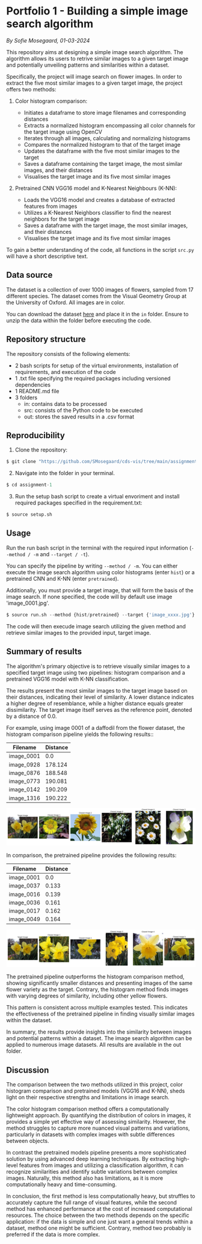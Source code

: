 # Portfolio 1 - Building a simple image search algorithm
*By Sofie Mosegaard, 01-03-2024*

This repository aims at designing a simple image search algorithm. The algorithm allows its users to retrive similar images to a given target image and potentially unveiling patterns and similarities within a dataset.

Specifically, the project will image search on flower images. In order to extract the five most similar images to a given target image, the project offers two methods:

1. Color histogram comparison:
    - Initiates a dataframe to store image filenames and corresponding distances
    - Extracts a normalized histogram encompassing all color channels for the target image using OpenCV
    - Iterates through all images, calculating and normalizing histograms
    - Compares the normalized histogram to that of the target image
    - Updates the dataframe with the five most similar images to the target
    - Saves a dataframe containing the target image, the most similar images, and their distances
    - Visualises the target image and its five most similar images

2. Pretrained CNN VGG16 model and K-Nearest Neighbours (K-NN):
    - Loads the VGG16 model and creates a database of extracted features from images
    - Utilizes a K-Nearest Neighbors classifier to find the nearest neighbors for the target image
    - Saves a dataframe with the target image, the most similar images, and their distances
    - Visualises the target image and its five most similar images

To gain a better understanding of the code, all functions in the script ```src.py``` will have a short descriptive text.

## Data source

The dataset is a collection of over 1000 images of flowers, sampled from 17 different species. The dataset comes from the Visual Geometry Group at the University of Oxford. All images are in color.

You can download the dataset [here](https://www.robots.ox.ac.uk/~vgg/data/flowers/17/) and place it in the ```in``` folder. Ensure to unzip the data within the folder before executing the code.

## Repository structure

The repository consists of the following elements:

- 2 bash scripts for setup of the virtual environments, installation of requirements, and execution of the code
- 1 .txt file specifying the required packages including versioned dependencies
- 1 README.md file
- 3 folders
    - in: contains data to be processed
    - src: consists of the Python code to be executed
    - out: stores the saved results in a .csv format

## Reproducibility 

1.   Clone the repository:
```python
$ git clone "https://github.com/SMosegaard/cds-vis/tree/main/assignments/assignment-1"
```
2.  Navigate into the folder in your terminal.
```python
$ cd assignment-1
```
3.  Run the setup bash script to create a virtual envoriment and install required packages specified in the requirement.txt:
```python
$ source setup.sh
```

## Usage

Run the run bash script in the terminal with the required input information (```--method / -m``` and ```--target / -t```). 

You can specify the pipeline by writing ```--method / -m```. You can either execute the image search algorithm using color histograms (enter ```hist```) or a pretrained CNN and K-NN (enter ```pretrained```).

Additionally, you must provide a target image, that will form the basis of the image search. If none specified, the code will by default use image 'image_0001.jpg'.

```python
$ source run.sh --method {hist/pretrained} --target {'image_xxxx.jpg'}
```
The code will then execude image search utilizing the given method and retrieve similar images to the provided input, target image.

## Summary of results

The algorithm's primary objective is to retrieve visually similar images to a specified target image using two pipelines: histogram comparison and a pretrained VGG16 model with K-NN classification.
 
The results present the most similar images to the target image based on their distances, indicating their level of similarity. A lower distance indicates a higher degree of resemblance, while a higher distance equals greater dissimilarity. The target image itself serves as the reference point, denoted by a distance of 0.0.

For example, using image 0001 of a daffodil from the flower dataset, the histogram comparison pipeline yields the following results::

|Filename|Distance
|---|---|
|image_0001|0.0|
|image_0928|178.124|
|image_0876|188.548|
|image_0773|190.081|
|image_0142|190.209|
|image_1316|190.222|

![Visualisation of results for the histogram pipeline](https://github.com/SMosegaard/cds-vis/blob/main/assignments/assignment-1/out/target_closest_0001_hist.png)

In comparison, the pretrained pipeline provides the following results:

|Filename|Distance
|---|---|
|image_0001|0.0|
|image_0037|0.133|
|image_0016|0.139|
|image_0036|0.161|
|image_0017|0.162|
|image_0049|0.164|

![Visualisation of results for the pretrained pipeline](https://github.com/SMosegaard/cds-vis/blob/main/assignments/assignment-1/out/target_closest_0001_pretrained.png)

The pretrained pipeline outperforms the histogram comparison method, showing significantly smaller distances and presenting images of the same flower variety as the target. Contrary, the histogram method finds images with varying degrees of similarity, including other yellow flowers.

This pattern is consistent across multiple examples tested. This indicates the effectiveness of the pretrained pipeline in finding visually similar images within the dataset.

In summary, the results provide insights into the similarity between images and potential patterns within a dataset. The image search algorithm can be applied to numerous image datasets. All results are available in the out folder.

## Discussion

The comparison between the two methods utilized in this project, color histogram comparison and pretrained models (VGG16 and K-NN), sheds light on their respective strengths and limitations in image search.

The color histogram comparison method offers a computationally lightweight approach. By quantifying the distribution of colors in images, it provides a simple yet effective way of assessing similarity. However, the method struggles to capture more nuanced visual patterns and variations, particularly in datasets with complex images with subtle differences between objects.

In contrast the pretrained models pipeline presents a more sophisticated solution by using advanced deep learning techniques. By extracting high-level features from images and utilizing a classification algorithm, it can recognize similarities and identify subtle variations between complex images. Naturally, this method also has limitations, as it is more computationally heavy and time-consuming.

In conclusion, the first method is less computationally heavy, but struffles to accurately capture the full range of visual features, while the second method has enhanced performance at the cost of increased computational resources. The choice between the two methods depends on the specific application: if the data is simple and one just want a general trends within a dataset, method one might be sufficient. Contrary, method two probably is preferred if the data is more complex.
